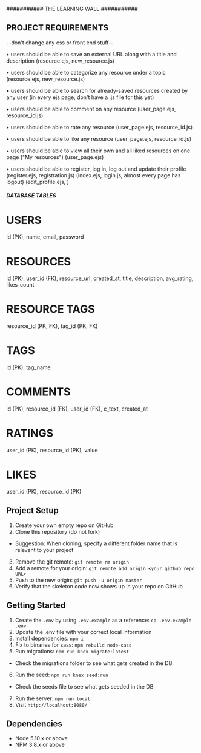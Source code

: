
########### THE LEARNING WALL ########### 

## PROJECT REQUIREMENTS ##

--don't change any css or front end stuff--

  • users should be able to save an external URL along with a title and description
      (resource.ejs, new_resource.js)

  • users should be able to categorize any resource under a topic
      (resource.ejs, new_resource.js)

  • users should be able to search for already-saved resources created by any user
      (in every ejs page, don't have a .js file for this yet)

  • users should be able to comment on any resource
       (user_page.ejs, resource_id.js)

  • users should be able to rate any resource
       (user_page.ejs, resource_id.js)

  • users should be able to like any resource
       (user_page.ejs, resource_id.js)     

  • users should be able to view all their own and all liked resources on one page ("My resources")
       (user_page.ejs)

  • users should be able to register, log in, log out and update their profile
       (register.ejs, registration.js)   (index.ejs, login.js, almost every page has logout)    (edit_profile.ejs, )








##### DATABASE TABLES #####


# USERS #
id (PK), 
name, 
email, 
password

# RESOURCES #
id (PK), 
user_id (FK), 
resource_url, 
created_at, 
title, 
description, 
avg_rating, 
likes_count

# RESOURCE TAGS #
resource_id (PK, FK), 
tag_id (PK, FK)

# TAGS #
id (PK), 
tag_name

# COMMENTS #
id (PK), 
resource_id (FK), 
user_id (FK), 
c_text, 
created_at

# RATINGS #
user_id (PK), 
resource_id (PK), 
value

# LIKES #
user_id (PK), 
resource_id (PK)







## Project Setup

1. Create your own empty repo on GitHub
2. Clone this repository (do not fork)
  - Suggestion: When cloning, specify a different folder name that is relevant to your project
3. Remove the git remote: `git remote rm origin`
4. Add a remote for your origin: `git remote add origin <your github repo URL>`
5. Push to the new origin: `git push -u origin master`
6. Verify that the skeleton code now shows up in your repo on GitHub

## Getting Started

1. Create the `.env` by using `.env.example` as a reference: `cp .env.example .env`
2. Update the .env file with your correct local information
3. Install dependencies: `npm i`
4. Fix to binaries for sass: `npm rebuild node-sass`
5. Run migrations: `npm run knex migrate:latest`
  - Check the migrations folder to see what gets created in the DB
6. Run the seed: `npm run knex seed:run`
  - Check the seeds file to see what gets seeded in the DB
7. Run the server: `npm run local`
8. Visit `http://localhost:8080/`

## Dependencies

- Node 5.10.x or above
- NPM 3.8.x or above

